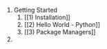 1) Getting Started
	1) [[1) Installation]]
	2) [[2) Hello World - Python]]
	3) [[3) Package Managers]]
2) 